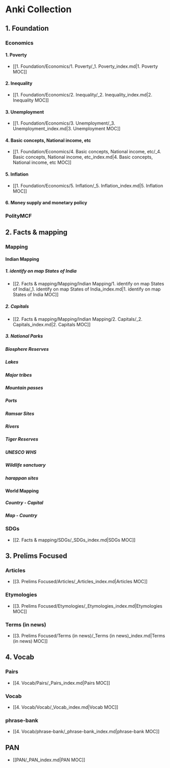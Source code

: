 # Anki Collection

## 1️. Foundation
### Economics
#### 1. Poverty
- [[1️. Foundation/Economics/1. Poverty/_1. Poverty_index.md|1. Poverty MOC]]
#### 2. Inequality
- [[1️. Foundation/Economics/2. Inequality/_2. Inequality_index.md|2. Inequality MOC]]
#### 3. Unemployment
- [[1️. Foundation/Economics/3. Unemployment/_3. Unemployment_index.md|3. Unemployment MOC]]
#### 4. Basic concepts, National income, etc
- [[1️. Foundation/Economics/4. Basic concepts, National income, etc/_4. Basic concepts, National income, etc_index.md|4. Basic concepts, National income, etc MOC]]
#### 5. Inflation
- [[1️. Foundation/Economics/5. Inflation/_5. Inflation_index.md|5. Inflation MOC]]
#### 6. Money supply and monetary policy
### PolityMCF

## 2. Facts & mapping
### Mapping
#### Indian Mapping
##### 1. identify on map States of India
- [[2. Facts & mapping/Mapping/Indian Mapping/1. identify on map States of India/_1. identify on map States of India_index.md|1. identify on map States of India MOC]]
##### 2. Capitals
- [[2. Facts & mapping/Mapping/Indian Mapping/2. Capitals/_2. Capitals_index.md|2. Capitals MOC]]
##### 3. National Parks
##### Biosphere Reserves
##### Lakes
##### Major tribes
##### Mountain passes
##### Ports
##### Ramsar Sites
##### Rivers
##### Tiger Reserves
##### UNESCO WHS
##### Wildlife sanctuary
##### harappan sites
#### World Mapping
##### Country - Capital
##### Map - Country
### SDGs
- [[2. Facts & mapping/SDGs/_SDGs_index.md|SDGs MOC]]

## 3. Prelims Focused
### Articles
- [[3. Prelims Focused/Articles/_Articles_index.md|Articles MOC]]
### Etymologies
- [[3. Prelims Focused/Etymologies/_Etymologies_index.md|Etymologies MOC]]
### Terms (in news)
- [[3. Prelims Focused/Terms (in news)/_Terms (in news)_index.md|Terms (in news) MOC]]

## 4. Vocab
### Pairs
- [[4. Vocab/Pairs/_Pairs_index.md|Pairs MOC]]
### Vocab
- [[4. Vocab/Vocab/_Vocab_index.md|Vocab MOC]]
### phrase-bank
- [[4. Vocab/phrase-bank/_phrase-bank_index.md|phrase-bank MOC]]

## PAN
- [[PAN/_PAN_index.md|PAN MOC]]
